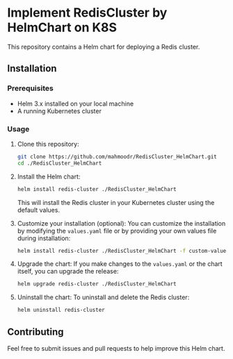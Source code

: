 # Implement RedisCluster by HelmChart on K8S
This repository contains a Helm chart for deploying a Redis cluster.

## Installation

### Prerequisites

- Helm 3.x installed on your local machine
- A running Kubernetes cluster

### Usage

1. Clone this repository:
    ```bash
    git clone https://github.com/mahmoodr/RedisCluster_HelmChart.git
    cd ./RedisCluster_HelmChart
    ```

2. Install the Helm chart:
    ```bash
    helm install redis-cluster ./RedisCluster_HelmChart
    ```

    This will install the Redis cluster in your Kubernetes cluster using the default values.

3. Customize your installation (optional):
    You can customize the installation by modifying the `values.yaml` file or by providing your own values file during installation:
    ```bash
    helm install redis-cluster ./RedisCluster_HelmChart -f custom-values.yaml
    ```

4. Upgrade the chart:
    If you make changes to the `values.yaml` or the chart itself, you can upgrade the release:
    ```bash
    helm upgrade redis-cluster ./RedisCluster_HelmChart
    ```

5. Uninstall the chart:
    To uninstall and delete the Redis cluster:
    ```bash
    helm uninstall redis-cluster
    ```

## Contributing

Feel free to submit issues and pull requests to help improve this Helm chart.


